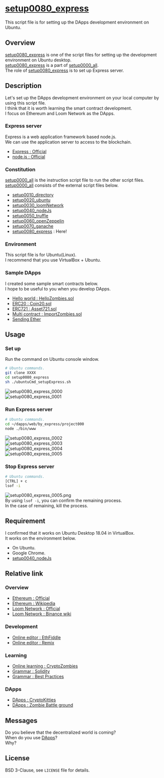 # [setup0080_express](https://github.com/zombietimes/setup0080_express)
This script file is for setting up the DApps development environment on Ubuntu.  

## Overview
[setup0080_express](https://github.com/zombietimes/setup0080_express) is one of the script files for setting up the development environment on Ubuntu desktop.  
[setup0080_express](https://github.com/zombietimes/setup0080_express) is a part of [setup0000_all](https://github.com/zombietimes/setup0000_all).  
The role of [setup0080_express](https://github.com/zombietimes/setup0080_express) is to set up Express server.  

## Description
Let's set up the DApps development environment on your local computer by using this script file.  
I think that it is worth learning the smart contract development.  
I focus on Ethereum and Loom Network as the DApps.  

### Express server
Express is a web application framework based node.js.  
We can use the application server to access to the blockchain.  
- [Express : Official](https://expressjs.com/)  
- [node.js : Official](https://nodejs.org/en/)  

### Constitution
[setup0000_all](https://github.com/zombietimes/setup0000_all) is the instruction script file to run the other script files.  
[setup0000_all](https://github.com/zombietimes/setup0000_all) consists of the external script files below.  
- [setup0010_directory](https://github.com/zombietimes/setup0010_directory)
- [setup0020_ubuntu](https://github.com/zombietimes/setup0020_ubuntu)
- [setup0030_loomNetwork](https://github.com/zombietimes/setup0030_loomNetwork)
- [setup0040_nodeJs](https://github.com/zombietimes/setup0040_nodeJs)
- [setup0050_truffle](https://github.com/zombietimes/setup0050_truffle)
- [setup0060_openZeppelin](https://github.com/zombietimes/setup0060_openZeppelin)
- [setup0070_ganache](https://github.com/zombietimes/setup0070_ganache)
- [setup0080_express](https://github.com/zombietimes/setup0080_express) : Here!

### Environment
This script file is for Ubuntu(Linux).  
I recommend that you use VirtualBox + Ubuntu.  

### Sample DApps
I created some sample smart contracts below.  
I hope to be useful to you when you develop DApps.  
- [Hello world : HelloZombies.sol](https://github.com/zombietimes/dapp_helloWorld)
- [ERC20 : Coin20.sol](https://github.com/zombietimes/dapp_erc20)
- [ERC721 : Asset721.sol](https://github.com/zombietimes/dapp_erc721)
- [Multi contract : ImportZombies.sol](https://github.com/zombietimes/dapp_multiContract)
- [Sending Ether](https://github.com/zombietimes/dapp_sendEther)

## Usage
### Set up
Run the command on Ubuntu console window.  
```sh
# Ubuntu commands.
git clone XXXX
cd setup0080_express
sh ./ubuntuCmd_setupExpress.sh
```
![setup0080_express_0000](https://user-images.githubusercontent.com/50263232/57186372-d4b46080-6f18-11e9-92d5-4d9f37ac5c6b.png)  
![setup0080_express_0001](https://user-images.githubusercontent.com/50263232/57186376-e433a980-6f18-11e9-9d02-a58032314528.png)  

### Run Express server
```sh
# Ubuntu commands.
cd ~/dapps/web/by_express/project000
node ./bin/www
```
![setup0080_express_0002](https://user-images.githubusercontent.com/50263232/57186379-f57cb600-6f18-11e9-9a11-7810c9bb5881.png)  
![setup0080_express_0003](https://user-images.githubusercontent.com/50263232/57186382-03cad200-6f19-11e9-84cd-925d14a59a2f.png)  
![setup0080_express_0004](https://user-images.githubusercontent.com/50263232/57186384-10e7c100-6f19-11e9-9a51-bd2bc6d10b83.png)  
![setup0080_express_0005](https://user-images.githubusercontent.com/50263232/57186388-1d6c1980-6f19-11e9-865e-3be7f7d962c3.png)  

### Stop Express server
```sh
# Ubuntu commands.
[CTRL] + c
lsof -i
```
![setup0080_express_0005.png]()  
By using `lsof -i`, you can confirm the remaining process.  
In the case of remaining, kill the process.  

## Requirement
I confirmed that it works on Ubuntu Desktop 18.04 in VirtualBox.  
It works on the environment below.  
- On Ubuntu.
- Google Chrome.
- [setup0040_nodeJs](https://github.com/zombietimes/setup0040_nodeJs)

## Relative link
### Overview
- [Ethereum : Official](https://www.ethereum.org/)
- [Ethereum : Wikipedia](https://en.wikipedia.org/wiki/Ethereum)
- [Loom Network : Official](https://loomx.io/)
- [Loom Network : Binance wiki](https://info.binance.com/en/currencies/loom-network)

### Development
- [Online editor : EthFiddle](https://ethfiddle.com/)
- [Online editor : Remix](https://remix.ethereum.org/)

### Learning
- [Online learning : CryptoZombies](https://cryptozombies.io/)
- [Grammar : Solidity](https://solidity.readthedocs.io/)
- [Grammar : Best Practices](https://github.com/ConsenSys/smart-contract-best-practices)

### DApps
- [DApps : CryptoKitties](https://www.cryptokitties.co/)
- [DApps : Zombie Battle ground](https://loom.games/en/)

## Messages
Do you believe that the decentralized world is coming?  
When do you use [DApps](https://en.wikipedia.org/wiki/Decentralized_application)?  
Why?  

## License
BSD 3-Clause, see `LICENSE` file for details.  

